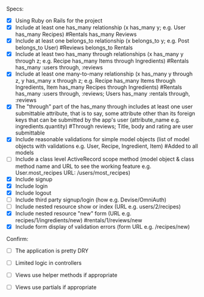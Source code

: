 Specs:
- [x] Using Ruby on Rails for the project
- [x] Include at least one has_many relationship (x has_many y; e.g. User has_many Recipes) #Rentals has_many Reviews
- [x] Include at least one belongs_to relationship (x belongs_to y; e.g. Post belongs_to User) #Reviews belongs_to Rentals
- [x] Include at least two has_many through relationships (x has_many y through z; e.g. Recipe has_many Items through Ingredients) #Rentals has_many :users through, :reviews
- [x] Include at least one many-to-many relationship (x has_many y through z, y has_many x through z; e.g. Recipe has_many Items through Ingredients, Item has_many Recipes through Ingredients) #Rentals has_many :users through, :reviews; Users has_many :rentals through, :reviews
- [x] The "through" part of the has_many through includes at least one user submittable attribute, that is to say, some attribute other than its foreign keys that can be submitted by the app's user (attribute_name e.g. ingredients.quantity) #Through reviews; Title, body and rating are user submittable
- [x] Include reasonable validations for simple model objects (list of model objects with validations e.g. User, Recipe, Ingredient, Item) #Added to all models
- [ ] Include a class level ActiveRecord scope method (model object & class method name and URL to see the working feature e.g. User.most_recipes URL: /users/most_recipes)
- [x] Include signup
- [x] Include login
- [x] Include logout
- [ ] Include third party signup/login (how e.g. Devise/OmniAuth)
- [ ] Include nested resource show or index (URL e.g. users/2/recipes)
- [x] Include nested resource "new" form (URL e.g. recipes/1/ingredients/new) #rentals/1/reviews/new
- [x] Include form display of validation errors (form URL e.g. /recipes/new)

Confirm:
- [ ] The application is pretty DRY
- [ ] Limited logic in controllers
- [ ] Views use helper methods if appropriate
- [ ] Views use partials if appropriate


